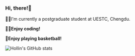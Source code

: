### Hi, there!👋
🧑‍🎓I'm currently a postgraduate student at UESTC, Chengdu.   

👨‍💻**Enjoy coding!**  

🏀**Enjoy playing basketball!**  


![Hollin's GitHub stats](https://github-readme-stats.vercel.app/api?username=Hooollin&show_icons=true&theme=solarized-dark)
<!--
**Hooollin/Hooollin** is a ✨ _special_ ✨ repository because its `README.md` (this file) appears on your GitHub profile.

Here are some ideas to get you started:

- 🔭 I’m currently working on ...
- 🌱 I’m currently learning ...
- 👯 I’m looking to collaborate on ...
- 🤔 I’m looking for help with ...
- 💬 Ask me about ...
- 📫 How to reach me: ...
- 😄 Pronouns: ...
- ⚡ Fun fact: ...
-->
